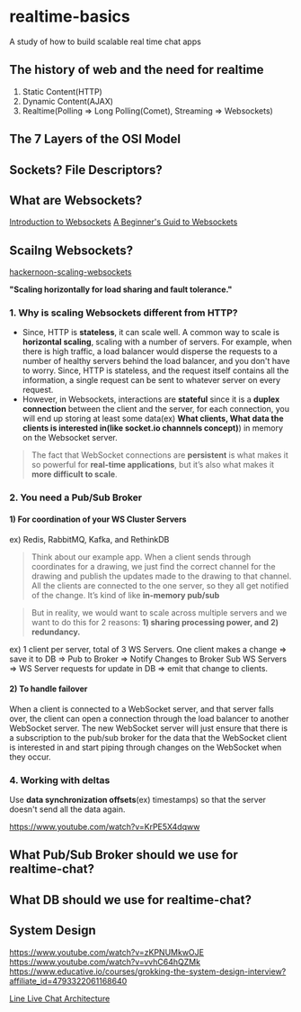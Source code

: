 # realtime-basics
A study of how to build scalable real time chat apps

## The history of web and the need for realtime
1. Static Content(HTTP)
2. Dynamic Content(AJAX)
3. Realtime(Polling => Long Polling(Comet), Streaming => Websockets)

## The 7 Layers of the OSI Model

## Sockets? File Descriptors?

## What are Websockets?

[Introduction to Websockets](https://www.linode.com/docs/development/introduction-to-websockets/)
[A Beginner's Guid to Websockets](https://www.youtube.com/watch?v=PjiXkJ6P9pQ)

## Scailng Websockets?
[hackernoon-scaling-websockets](https://hackernoon.com/scaling-websockets-9a31497af051)

**"Scaling horizontally for load sharing and fault tolerance."**


### 1. Why is scaling Websockets different from HTTP?

* Since, HTTP is **stateless**, it can scale well. A common way to scale is **horizontal scaling**, scaling with a number of servers. For example, when there is high traffic, a load balancer would disperse the requests to a number of healthy servers behind the load balancer, and you don't have to worry. Since, HTTP is stateless, and the request itself contains all the information, a single request can be sent to whatever server on every request.
* However, in Websockets, interactions are **stateful** since it is a **duplex connection** between the client and the server, for each connection, you will end up storing at least some data(ex) **What clients, What data the clients is interested in(like socket.io channnels concept)**) in memory on the Websocket server.


> The fact that WebSocket connections are **persistent** is what makes it so powerful for **real-time applications**, but it’s also what makes it **more difficult to scale**.


### 2. You need a Pub/Sub Broker

#### 1) For coordination of your WS Cluster Servers
ex) Redis, RabbitMQ, Kafka, and RethinkDB

>Think about our example app. When a client sends through coordinates for a drawing, we just find the correct channel for the drawing and publish the updates made to the drawing to that channel. All the clients are connected to the one server, so they all get notified of the change. It’s kind of like **in-memory pub/sub**

>But in reality, we would want to scale across multiple servers and we want to do this for 2 reasons: **1) sharing processing power, and 2) redundancy.**


ex) 1 client per server, total of 3 WS Servers. One client makes a change => save it to DB => Pub to Broker => Notify Changes to Broker Sub WS Servers => WS Server requests for update in DB => emit that change to clients.

#### 2) To handle failover

When a client is connected to a WebSocket server, and that server falls over, the client can open a connection through the load balancer to another WebSocket server. The new WebSocket server will just ensure that there is a subscription to the pub/sub broker for the data that the WebSocket client is interested in and start piping through changes on the WebSocket when they occur.

### 4. Working with deltas

Use **data synchronization offsets**(ex) timestamps) so that the server doesn't send all the data again.


https://www.youtube.com/watch?v=KrPE5X4dqww

## What Pub/Sub Broker should we use for realtime-chat?


## What DB should we use for realtime-chat?

## System Design

https://www.youtube.com/watch?v=zKPNUMkwOJE
https://www.youtube.com/watch?v=vvhC64hQZMk
https://www.educative.io/courses/grokking-the-system-design-interview?affiliate_id=4793322061168640

[Line Live Chat Architecture](https://engineering.linecorp.com/en/blog/the-architecture-behind-chatting-on-line-live/)
